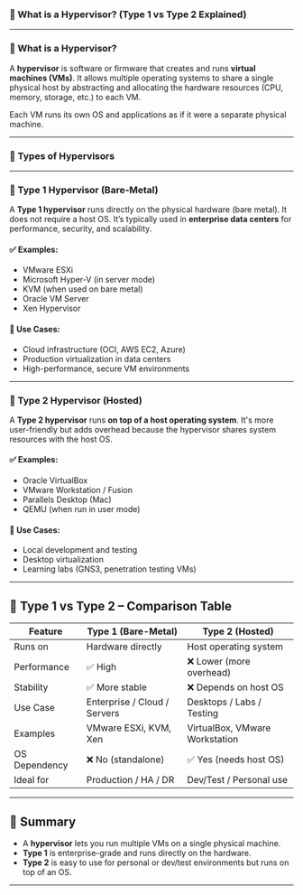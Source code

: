 ### 🧱 What is a Hypervisor? (Type 1 vs Type 2 Explained)

---

### 🧠 What is a Hypervisor?

A **hypervisor** is software or firmware that creates and runs **virtual machines (VMs)**. It allows multiple operating systems to share a single physical host by abstracting and allocating the hardware resources (CPU, memory, storage, etc.) to each VM.

Each VM runs its own OS and applications as if it were a separate physical machine.

---

### 🧩 Types of Hypervisors

---

### 🔹 Type 1 Hypervisor (Bare-Metal)

A **Type 1 hypervisor** runs directly on the physical hardware (bare metal). It does not require a host OS. It’s typically used in **enterprise data centers** for performance, security, and scalability.

#### ✅ Examples:
- VMware ESXi
- Microsoft Hyper-V (in server mode)
- KVM (when used on bare metal)
- Oracle VM Server
- Xen Hypervisor

#### 📌 Use Cases:
- Cloud infrastructure (OCI, AWS EC2, Azure)
- Production virtualization in data centers
- High-performance, secure VM environments

---

### 🔹 Type 2 Hypervisor (Hosted)

A **Type 2 hypervisor** runs **on top of a host operating system**. It's more user-friendly but adds overhead because the hypervisor shares system resources with the host OS.

#### ✅ Examples:
- Oracle VirtualBox
- VMware Workstation / Fusion
- Parallels Desktop (Mac)
- QEMU (when run in user mode)

#### 📌 Use Cases:
- Local development and testing
- Desktop virtualization
- Learning labs (GNS3, penetration testing VMs)

---

## 🔁 Type 1 vs Type 2 – Comparison Table

| Feature               | Type 1 (Bare-Metal)        | Type 2 (Hosted)             |
|------------------------|-----------------------------|-----------------------------|
| Runs on               | Hardware directly            | Host operating system       |
| Performance           | ✅ High                       | ❌ Lower (more overhead)     |
| Stability             | ✅ More stable                | ❌ Depends on host OS        |
| Use Case              | Enterprise / Cloud / Servers | Desktops / Labs / Testing   |
| Examples              | VMware ESXi, KVM, Xen        | VirtualBox, VMware Workstation |
| OS Dependency         | ❌ No (standalone)            | ✅ Yes (needs host OS)       |
| Ideal for             | Production / HA / DR         | Dev/Test / Personal use     |

---

## 📌 Summary

- A **hypervisor** lets you run multiple VMs on a single physical machine.
- **Type 1** is enterprise-grade and runs directly on the hardware.
- **Type 2** is easy to use for personal or dev/test environments but runs on top of an OS.

---
